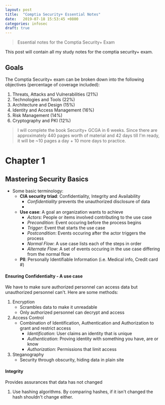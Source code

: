 ```yaml
---
layout: post
title:  "Comptia Security+ Essential Notes"
date:   2019-07-18 15:53:45 +0800
categories: infosec
draft: true
---
```

> Essential notes for the Comptia Security+ Exam

This post will contain all my study notes for the comptia security+ exam.

## Goals

The Comptia Security+ exam can be broken down into the following objectives (percentage of coverage included):

1. Threats, Attacks and Vulnerabilities (21%)
2. Technologies and Tools (22%)
3. Architecture and Design (15%)
4. Identity and Access Management (16%)
5. Risk Management (14%)
6. Cryptography and PKI (12%)

> I will complete the book Security+ GCGA in 6 weeks. Since there are approximately 440 pages worth of material and 42 days till I'm ready, it will be ~10 pages a day + 10 more days to practice.

# Chapter 1

## Mastering Security Basics
- Some basic terminology:
  - **CIA security triad**: Confidentiality, Integrity and Availability
    - *Confidentiality* prevents the unauthorized disclosure of data
    - 
  - **Use case**: A goal an organization wants to achieve
    - *Actors*: People or items involved contributing to the use case
    - *Precondition*: Event occuring before the process begins
    - *Trigger*: Event that starts the use case
    - *Postcondition*: Events occuring after the actor triggers the process
    - *Normal Flow*: A use case lists each of the steps in order
    - *Alternate Flow*: A set of events occuring in the use case differing from the normal flow
  - **PII**: Personally Identifiable Information (i.e. Medical info, Credit card #)
#### Ensuring Confidentialty - A use case
We have to make sure authorized personnel can access data but unauthorized personnel can't. Here are some methods:
1. Encryption
   - Scrambles data to make it unreadable
   - Only authorized personnel can decrypt and access
2. Access Control 
   - Combination of Identification, Authentication and Authorization to grant and restrict access
     - *Identification*: User claims an identity that is unique
     - *Authentication*: Proving identity with something you have, are or know
     - *Authorization*: Permissions that limit access
3. Steganography
   - Security through obscurity, hiding data in plain site
#### Integrity
Provides assurances that data has not changed
1. Use hashing algorithms. By comparing hashes, if it isn't changed the hash shouldn't change either.